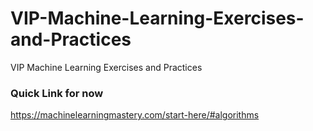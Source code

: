 # VIP-Machine-Learning-Exercises-and-Practices
VIP Machine Learning Exercises and Practices
### Quick Link for now
https://machinelearningmastery.com/start-here/#algorithms

